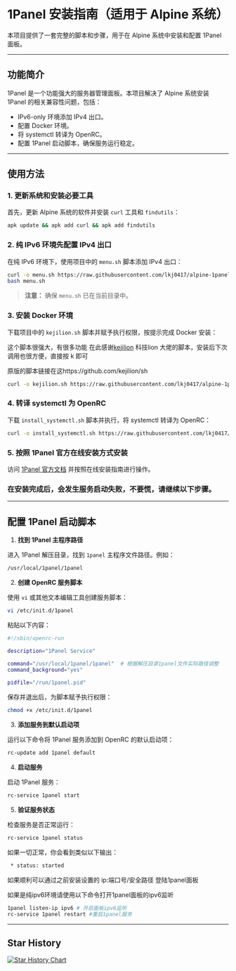 # 1Panel 安装指南（适用于 Alpine 系统）

本项目提供了一套完整的脚本和步骤，用于在 Alpine 系统中安装和配置 1Panel 面板。

---

## 功能简介

1Panel 是一个功能强大的服务器管理面板。本项目解决了 Alpine 系统安装 1Panel 的相关兼容性问题，包括：

- IPv6-only 环境添加 IPv4 出口。
- 配置 Docker 环境。
- 将 systemctl 转译为 OpenRC。
- 配置 1Panel 启动脚本，确保服务运行稳定。

---

## 使用方法

### 1. 更新系统和安装必要工具

首先，更新 Alpine 系统的软件并安装 `curl` 工具和 `findutils`：

```sh
apk update && apk add curl && apk add findutils
```

### 2. 纯 IPv6 环境先配置 IPv4 出口

在纯 IPv6 环境下，使用项目中的 `menu.sh` 脚本添加 IPv4 出口：

```sh
curl -o menu.sh https://raw.githubusercontent.com/lkj0417/alpine-1panel/main/menu.sh # ipv6可能无法使用，可以自行下载menu.sh上传到服务器
bash menu.sh
```

> **注意：** 确保 `menu.sh` 已在当前目录中。

### 3. 安装 Docker 环境

下载项目中的 `kejilion.sh` 脚本并赋予执行权限，按提示完成 Docker 安装：

这个脚本很强大，有很多功能
在此感谢[kejilion](https://github.com/kejilion) 科技lion 大佬的脚本，安装后下次调用也很方便，直接按 k 即可

原版的脚本链接在这https://github.com/kejilion/sh

```sh
curl -o kejilion.sh https://raw.githubusercontent.com/lkj0417/alpine-1panel/main/kejilion.sh && chmod +x kejilion.sh && bash kejilion.sh
```

### 4. 转译 systemctl 为 OpenRC

下载 `install_systemctl.sh` 脚本并执行，将 systemctl 转译为 OpenRC：

```sh
curl -o install_systemctl.sh https://raw.githubusercontent.com/lkj0417/alpine-1panel/main/install_systemctl.sh && chmod +x install_systemctl.sh && bash install_systemctl.sh
```

### 5. 按照 1Panel 官方在线安装方式安装

访问 [1Panel 官方文档](https://www.1panel.cn) 并按照在线安装指南进行操作。


### 在安装完成后，会发生服务启动失败，不要慌，请继续以下步骤。

---

## 配置 1Panel 启动脚本

1. **找到 1Panel 主程序路径**

进入 1Panel 解压目录，找到 `1panel` 主程序文件路径。例如：

```sh
/usr/local/1panel/1panel
```

2. **创建 OpenRC 服务脚本**

使用 `vi` 或其他文本编辑工具创建服务脚本：

```sh
vi /etc/init.d/1panel
```

粘贴以下内容：

```sh
#!/sbin/openrc-run

description="1Panel Service"

command="/usr/local/1panel/1panel"  # 根据解压目录1panel文件实际路径调整
command_background="yes"

pidfile="/run/1panel.pid"
```

保存并退出后，为脚本赋予执行权限：

```sh
chmod +x /etc/init.d/1panel
```

3. **添加服务到默认启动项**

运行以下命令将 1Panel 服务添加到 OpenRC 的默认启动项：

```sh
rc-update add 1panel default
```

4. **启动服务**

启动 1Panel 服务：

```sh
rc-service 1panel start
```

5. **验证服务状态**

检查服务是否正常运行：

```sh
rc-service 1panel status
```

如果一切正常，你会看到类似以下输出：

```sh
 * status: started
```

如果顺利可以通过之前安装设置的  ip:端口号/安全路径  登陆1panel面板


如果是纯ipv6环境请使用以下命令打开1panel面板的ipv6监听

```sh
1panel listen-ip ipv6 # 开启面板ipv6监听
rc-service 1panel restart #重启1panel服务
```

---

## Star History

[![Star History Chart](https://api.star-history.com/svg?repos=lkj0417/alpine-1panel&type=Date)](https://star-history.com/#lkj0417/alpine-1panel&Date)
